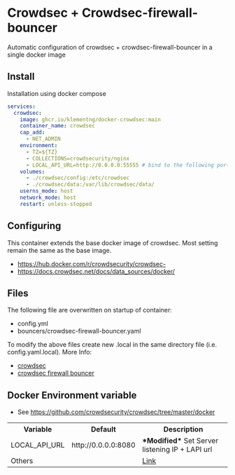 # Crowdsec + Crowdsec-firewall-bouncer
Automatic configuration of crowdsec + crowdsec-firewall-bouncer in a single docker image

## Install
Installation using docker compose 
```yaml
services:
  crowdsec:
    image: ghcr.io/klementng/docker-crowdsec:main
    container_name: crowdsec
    cap_add:
      - NET_ADMIN
    environment:
      - TZ=${TZ}
      - COLLECTIONS=crowdsecurity/nginx
      - LOCAL_API_URL=http://0.0.0.0:55555 # bind to the following port
    volumes:
      - ./crowdsec/config:/etc/crowdsec
      - ./crowdsec/data:/var/lib/crowdsec/data/
    userns_mode: host
    network_mode: host
    restart: unless-stopped
```

## Configuring
This container extends the base docker image of crowdsec. Most setting remain the same as the base image. 
  - https://hub.docker.com/r/crowdsecurity/crowdsec- 
  - https://docs.crowdsec.net/docs/data_sources/docker/


## Files
The following file are overwritten on startup of container:
 - config.yml
 - bouncers/crowdsec-firewall-bouncer.yaml
 
To modify the above files create new .local in the same directory file (i.e. config.yaml.local). More Info:
 - [crowdsec](https://docs.crowdsec.net/docs/configuration/crowdsec_configuration/)
 - [crowdsec firewall bouncer](https://docs.crowdsec.net/u/bouncers/firewall/)


## Docker Environment variable  

- See https://github.com/crowdsecurity/crowdsec/tree/master/docker

<table>
  <tr>
    <th>Variable</th>
    <th>Default</th>
    <th>Description</th>
  </tr>
  <tr>
    <td>LOCAL_API_URL</td>
    <td>http://0.0.0.0:8080</td>
    <td><b>*Modified*</b> Set Server listening IP + LAPI url </td>
  </tr>
<tr>
    <td>Others</td>
    <td></td>
    <td><a href="https://github.com/crowdsecurity/crowdsec/blob/master/docker/README.md#environment-variables">Link</a></td>
  </tr>
</table>